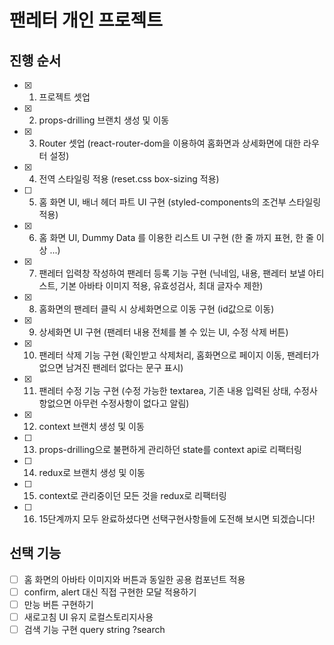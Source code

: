 # 팬레터 개인 프로젝트

## 진행 순서

- [x] 1. 프로젝트 셋업
- [x] 2. props-drilling 브랜치 생성 및 이동
- [x] 3. Router 셋업 (react-router-dom을 이용하여 홈화면과 상세화면에 대한 라우터 설정)
- [x] 4. 전역 스타일링 적용 (reset.css box-sizing 적용)
- [ ] 5. 홈 화면 UI, 배너 헤더 파트 UI 구현 (styled-components의 조건부 스타일링 적용)
- [x] 6. 홈 화면 UI, Dummy Data 를 이용한 리스트 UI 구현 (한 줄 까지 표현, 한 줄 이상 ...)
- [x] 7. 팬레터 입력창 작성하여 팬레터 등록 기능 구현 (닉네임, 내용, 팬레터 보낼 아티스트, 기본 아바타 이미지 적용, 유효성검사, 최대 글자수 제한)
- [x] 8. 홈화면의 팬레터 클릭 시 상세화면으로 이동 구현 (id값으로 이동)
- [x] 9. 상세화면 UI 구현 (팬레터 내용 전체를 볼 수 있는 UI, 수정 삭제 버튼)
- [x] 10. 팬레터 삭제 기능 구현 (확인받고 삭제처리, 홈화면으로 페이지 이동, 팬레터가 없으면 남겨진 팬레터 없다는 문구 표시)
- [x] 11. 팬레터 수정 기능 구현 (수정 가능한 textarea, 기존 내용 입력된 상태, 수정사항없으면 아무런 수정사항이 없다고 알림)
- [x] 12. context 브랜치 생성 및 이동
- [ ] 13. props-drilling으로 불편하게 관리하던 state를 context api로 리팩터링
- [ ] 14. redux로 브랜치 생성 및 이동
- [ ] 15. context로 관리중이던 모든 것을 redux로 리팩터링
- [ ] 16. 15단계까지 모두 완료하셨다면 선택구현사항들에 도전해 보시면 되겠습니다!

## 선택 기능

- [ ] 홈 화면의 아바타 이미지와 버튼과 동일한 공용 컴포넌트 적용
- [ ] confirm, alert 대신 직접 구현한 모달 적용하기
- [ ] 만능 버튼 구현하기
- [ ] 새로고침 UI 유지 로컬스토리지사용
- [ ] 검색 기능 구현 query string ?search
